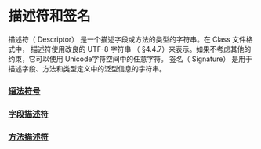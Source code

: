 # 描述符和签名


描述符（ Descriptor） 是一个描述字段或方法的类型的字符串。在 Class 文件格式中， 描述符使用改良的 UTF-8 字符串 （ §4.4.7）来表示。如果不考虑其他的约束，它可以使用 Unicode字符空间中的任意字符。
签名（ Signature） 是用于描述字段、方法和类型定义中的泛型信息的字符串。 

### [语法符号](Grammar.md)

### [字段描述符](FieldDescriptor.md)

### [方法描述符](MethodDescriptor.md)


